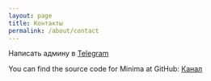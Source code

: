 ```yaml
---
layout: page
title: Контакты
permalink: /about/contact
---
```


Написать админу в [Telegram](tg://resolve?domain=berny_devil)

You can find the source code for Minima at GitHub:
[Канал](https://t.me/joinchat/AAAAAEYd9ntbFRi6jnMcFg)
